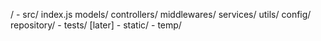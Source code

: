 /
    - src/
        index.js
        models/
        controllers/
        middlewares/
        services/
        utils/
        config/
        repository/
    - tests/ [later]
    - static/
    - temp/
